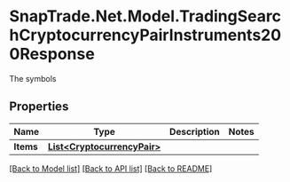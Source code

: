# SnapTrade.Net.Model.TradingSearchCryptocurrencyPairInstruments200Response
The symbols

## Properties

Name | Type | Description | Notes
------------ | ------------- | ------------- | -------------
**Items** | [**List&lt;CryptocurrencyPair&gt;**](CryptocurrencyPair.md) |  | 

[[Back to Model list]](../README.md#documentation-for-models) [[Back to API list]](../README.md#documentation-for-api-endpoints) [[Back to README]](../README.md)

